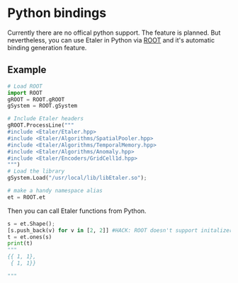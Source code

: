 # Python bindings

Currently there are no offical python support. The feature is planned. But nevertheless, you can use Etaler in Python via [ROOT](https://root.cern.ch) and it's automatic binding generation feature.

## Example

```Python
# Load ROOT
import ROOT
gROOT = ROOT.gROOT
gSystem = ROOT.gSystem

# Include Etaler headers
gROOT.ProcessLine("""
#include <Etaler/Etaler.hpp>
#include <Etaler/Algorithms/SpatialPooler.hpp>
#include <Etaler/Algorithms/TemporalMemory.hpp>
#include <Etaler/Algorithms/Anomaly.hpp>
#include <Etaler/Encoders/GridCell1d.hpp>
""")
# Load the library
gSystem.Load("/usr/local/lib/libEtaler.so");

# make a handy namespace alias
et = ROOT.et
```

Then you can call Etaler functions from Python.

```Python
s = et.Shape();
[s.push_back(v) for v in [2, 2]] #HACK: ROOT doesn't support initalizer lists.
t = et.ones(s)
print(t)
"""
{{ 1, 1}, 
 { 1, 1}}

"""
```